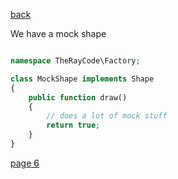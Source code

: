 [back](./page04.md)

We have a mock shape

```php

namespace TheRayCode\Factory;

class MockShape implements Shape
{
    public function draw()
    {
        // does a lot of mock stuff
        return true;
    }
}


```

[page 6](./page06.md)
